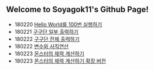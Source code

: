 ﻿## Welcome to Soyagok11's Github Page!


 * 180220 [Hello World를 100번 실행하기](Tasks/180220)
 * 180221 [구구단 일부 출력하기](Tasks/180221)
 * 180222 [구구단 전체 출력하기](Tasks/180222)
 * 180222 [변수와 사칙연산](Tasks/180222_2)
 * 180223 [몬스터의 체력 계산하기](Tasks/180223)
 * 180223 [몬스터의 체력 계산하기 확장 버전](Tasks/180223_2)